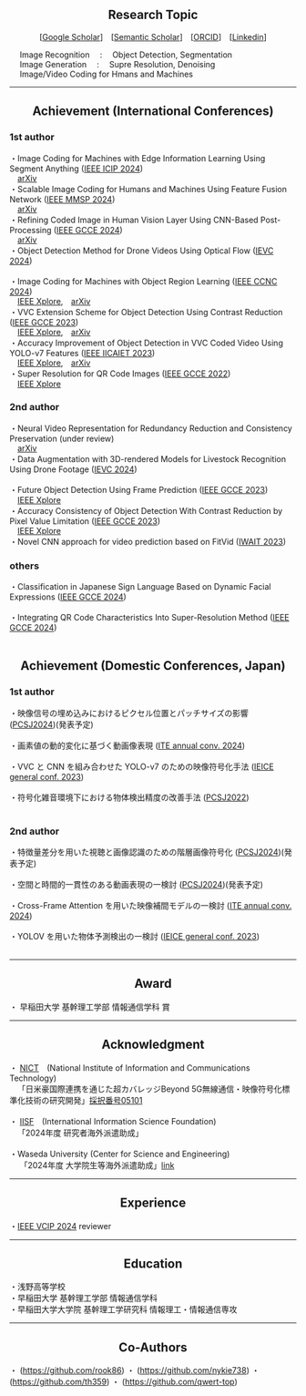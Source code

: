 ## <div align="center">Research Topic</div>

<div align="center">
  
[[Google Scholar](https://scholar.google.com/citations?user=14XgxpcAAAAJ)]&emsp;[[Semantic Scholar](https://www.semanticscholar.org/author/Takahiro-Shindo/153439569?sort=total-citations)]&emsp;[[ORCID](https://orcid.org/0009-0003-9202-4594)]&emsp;[[Linkedin](https://www.linkedin.com/in/takahiro-shindo-222277318/)]<br> 

</div>

&emsp; Image Recognition &emsp;:&emsp; Object Detection, Segmentation<br>
&emsp; Image Generation &emsp;:&emsp; Supre Resolution, Denoising<br>
&emsp; Image/Video Coding for Hmans and Machines<br>

---
## <div align="center">Achievement (International Conferences)</div>
### 1st author
・Image Coding for Machines with Edge Information Learning Using Segment Anything
([IEEE ICIP 2024](https://2024.ieeeicip.org/))<br>
&emsp;[arXiv](https://arxiv.org/abs/2403.04173) <br>
・Scalable Image Coding for Humans and Machines Using Feature Fusion Network
([IEEE MMSP 2024](https://attend.ieee.org/mmsp-2024/))<br>
&emsp;[arXiv](https://arxiv.org/abs/2405.09152) <br>
・Refining Coded Image in Human Vision Layer Using CNN-Based Post-Processing
([IEEE GCCE 2024](https://www.ieee-gcce.org/2024/))<br>
&emsp;[arXiv](https://arxiv.org/abs/2405.11894)<br>
・Object Detection Method for Drone Videos Using Optical Flow 
([IEVC 2024](https://www.iieej.org/en/ievc2024/))<br>
<br>
・Image Coding for Machines with Object Region Learning 
([IEEE CCNC 2024](https://ccnc2024.ieee-ccnc.org/))<br>
&emsp;[IEEE Xplore](https://ieeexplore.ieee.org/abstract/document/10454864),&emsp;[arXiv](https://arxiv.org/abs/2308.13984)<br>
・VVC Extension Scheme for Object Detection Using Contrast Reduction 
([IEEE GCCE 2023](https://www.ieee-gcce.org/2023/index.html))<br>
&emsp;[IEEE Xplore](https://ieeexplore.ieee.org/abstract/document/10315373),&emsp;[arXiv](https://arxiv.org/abs/2305.18782)<br>
・Accuracy Improvement of Object Detection in VVC Coded Video Using YOLO-v7 Features 
([IEEE IICAIET 2023](http://iicaiet.ieeesabah.org/iicaiet2023.html))<br>
&emsp;[IEEE Xplore](https://ieeexplore.ieee.org/abstract/document/10291646),&emsp;[arXiv](https://arxiv.org/abs/2304.00689)<br>
・Super Resolution for QR Code Images 
([IEEE GCCE 2022](https://www.ieee-gcce.org/2022/))<br>
&emsp;[IEEE Xplore](https://ieeexplore.ieee.org/abstract/document/10014154)<br>


### 2nd author
・Neural Video Representation for Redundancy Reduction and Consistency Preservation
 (under review)<br>
 &emsp;[arXiv](https://arxiv.org/abs/2409.18497)<br>
・Data Augmentation with 3D-rendered Models for Livestock Recognition Using Drone Footage
([IEVC 2024](https://www.iieej.org/en/ievc2024/))<br>
<br>
・Future Object Detection Using Frame Prediction
([IEEE GCCE 2023](https://www.ieee-gcce.org/2023/index.html))<br>
&emsp;[IEEE Xplore](https://ieeexplore.ieee.org/abstract/document/10315434)<br>
・Accuracy Consistency of Object Detection With Contrast Reduction by Pixel Value Limitation
([IEEE GCCE 2023](https://www.ieee-gcce.org/2023/index.html))<br>
&emsp;[IEEE Xplore](https://ieeexplore.ieee.org/abstract/document/10315359)<br>
・Novel CNN approach for video prediction based on FitVid
([IWAIT 2023](https://iwait.online/))<br>


### others
・Classification in Japanese Sign Language Based on Dynamic Facial Expressions
([IEEE GCCE 2024](https://www.ieee-gcce.org/2024/))<br>
&emsp;<br>
・Integrating QR Code Characteristics Into Super-Resolution Method
([IEEE GCCE 2024](https://www.ieee-gcce.org/2024/))<br>
&emsp;<br>

## <div align="center">Achievement (Domestic Conferences, Japan)</div>

### 1st author
・映像信号の埋め込みにおけるピクセル位置とパッチサイズの影響
([PCSJ2024](https://www.pcsj-imps.org/archive/2024.html))(発表予定)<br>
<br>
・画素値の動的変化に基づく動画像表現
([ITE annual conv. 2024](https://www.ite.or.jp/annual/2024/))<br>
<br>
・VVC と CNN を組み合わせた YOLO-v7 のための映像符号化手法
([IEICE general conf. 2023](https://www.ieice-taikai.jp/2023general/jpn/index.html))<br>
<br>
・符号化雑音環境下における物体検出精度の改善手法
([PCSJ2022](https://www.pcsj-imps.org/archive/2022.html))<br>
<br>

### 2nd author
・特徴量差分を用いた視聴と画像認識のための階層画像符号化
([PCSJ2024](https://www.pcsj-imps.org/archive/2024.html))(発表予定)<br>
<br>
・空間と時間的一貫性のある動画表現の一検討
([PCSJ2024](https://www.pcsj-imps.org/archive/2024.html))(発表予定)<br>
<br>
・Cross-Frame Attention を用いた映像補間モデルの一検討
([ITE annual conv. 2024](https://www.ite.or.jp/annual/2024/))<br>
<br>
・YOLOV を用いた物体予測検出の一検討
([IEICE general conf. 2023](https://www.ieice-taikai.jp/2023general/jpn/index.html))<br>
<br>


---

## <div align="center">Award</div>
・ 早稲田大学 基幹理工学部 情報通信学科 賞

---

## <div align="center">Acknowledgment</div>
・ [NICT](https://www.nict.go.jp/index.html)&emsp;(National Institute of Information and Communications Technology)<br>
&emsp;「日米豪国際連携を通じた超カバレッジBeyond 5G無線通信・映像符号化標準化技術の研究開発」[採択番号05101](https://www.nict.go.jp/collabo/commission/B5Gsokushin/B5G_05101.html)<br>
<br>
・ [IISF](http://www.iisf.or.jp/)&emsp;(International Information Science Foundation)<br>
&emsp;「2024年度 研究者海外派遣助成」<br>
<br>
・Waseda University (Center for Science and Engineering)<br>
&emsp; 「2024年度 大学院生等海外派遣助成」[link](https://waseda-research-portal.jp/international/graduate-student/)<br>


---

## <div align="center">Experience</div>
・[IEEE VCIP 2024](https://www.vcip2024.org/index.html) reviewer

---

## <div align="center">Education</div>
・浅野高等学校<br>
・早稲田大学 基幹理工学部 情報通信学科<br>
・早稲田大学大学院 基幹理工学研究科 情報理工・情報通信専攻<br>

---

## <div align="center">Co-Authors</div>
・ (https://github.com/rook86)
・ (https://github.com/nykie738)
・ (https://github.com/th359)
・ (https://github.com/qwert-top)

  
<br>
<!--
<p><img src="https://github-readme-stats.vercel.app/api?username=final-0&theme=transparent"/></p>
<p><img align="left" src="https://github-readme-stats.vercel.app/api/top-langs?username=final-0&layout=compact&theme=transparent"/></p><br>
<!--<p><img align="left" src="https://github-profile-trophy.vercel.app/?username=final-0"/></p><br>-->
<!--
#### .
#### .
### Languages and Tools
<p align="left"> <a href="https://www.python.org" target="_blank" rel="noreferrer"> <img src="https://raw.githubusercontent.com/devicons/devicon/master/icons/python/python-original.svg" alt="python" width="40" height="40"/> </a> <a href="https://pytorch.org/" target="_blank" rel="noreferrer"> <img src="https://www.vectorlogo.zone/logos/pytorch/pytorch-icon.svg" alt="pytorch" width="40" height="40"/> </a> <a href="https://www.tensorflow.org" target="_blank" rel="noreferrer"> <img src="https://www.vectorlogo.zone/logos/tensorflow/tensorflow-icon.svg" alt="tensorflow" width="40" height="40"/> </a> </p>
<!--
### Software
#### VTM
-->
